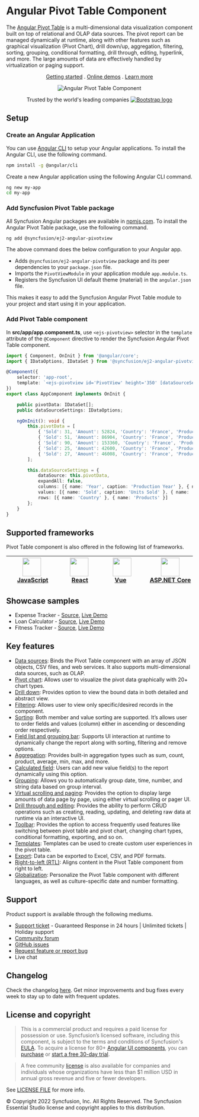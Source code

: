 # Angular Pivot Table Component

The [Angular Pivot Table](https://www.syncfusion.com/angular-components/angular-pivot-table?utm_source=npm&utm_medium=listing&utm_campaign=angular-pivot-table-npm) is a multi-dimensional data visualization component built on top of relational and OLAP data sources. The pivot report can be managed dynamically at runtime, along with other features such as graphical visualization (Pivot Chart), drill down/up, aggregation, filtering, sorting, grouping, conditional formatting, drill through, editing, hyperlink, and more. The large amounts of data are effectively handled by virtualization or paging support.

<p align="center">
    <a href="https://ej2.syncfusion.com/angular/documentation/pivotview/getting-started/?utm_source=npm&utm_medium=listing&utm_campaign=angular-pivot-table-npm">Getting started</a> . 
    <a href="https://ej2.syncfusion.com/angular/demos/?utm_source=npm&utm_medium=listing&utm_campaign=angular-pivot-table-npm#/bootstrap5/pivot-table/default">Online demos</a> . 
    <a href="https://www.syncfusion.com/angular-components/angular-pivot-table?utm_source=npm&utm_medium=listing&utm_campaign=angular-pivot-table-npm">Learn more</a>
</p>

<p align="center">
    <img src="https://raw.githubusercontent.com/SyncfusionExamples/nuget-img/master/angular/angular-pivot-table.png" alt="Angular Pivot Table Component" />
</p>

<p align="center">
Trusted by the world's leading companies
  <a href="https://www.syncfusion.com">
    <img src="https://raw.githubusercontent.com/SyncfusionExamples/nuget-img/master/syncfusion/syncfusion-trusted-companies.webp" alt="Bootstrap logo">
  </a>
</p>

## Setup

### Create an Angular Application

You can use [Angular CLI](https://github.com/angular/angular-cli) to setup your Angular applications. To install the Angular CLI, use the following command.

```bash
npm install -g @angular/cli
```

Create a new Angular application using the following Angular CLI command.

```bash
ng new my-app
cd my-app
```

### Add Syncfusion Pivot Table package

All Syncfusion Angular packages are available in [npmjs.com](https://www.npmjs.com/~syncfusionorg). To install the Angular Pivot Table package, use the following command.

```bash
ng add @syncfusion/ej2-angular-pivotview
```

The above command does the below configuration to your Angular app.
 
 * Adds `@syncfusion/ej2-angular-pivotview` package and its peer dependencies to your `package.json` file.
 * Imports the `PivotViewModule` in your application module `app.module.ts`.
 * Registers the Syncfusion UI default theme (material) in the `angular.json` file.

This makes it easy to add the Syncfusion Angular Pivot Table module to your project and start using it in your application.

### Add Pivot Table component

In **src/app/app.component.ts**, use `<ejs-pivotview>` selector in the `template` attribute of the `@Component` directive to render the Syncfusion Angular Pivot Table component.

```typescript
import { Component, OnInit } from '@angular/core';
import { IDataOptions, IDataSet } from '@syncfusion/ej2-angular-pivotview';

@Component({
    selector: 'app-root',
    template: `<ejs-pivotview id='PivotView' height='350' [dataSourceSettings]=dataSourceSettings></ejs-pivotview>`
})
export class AppComponent implements OnInit {

    public pivotData: IDataSet[];
    public dataSourceSettings: IDataOptions;

    ngOnInit(): void {
        this.pivotData = [
            { 'Sold': 31, 'Amount': 52824, 'Country': 'France', 'Products': 'Mountain Bikes', 'Year': 'FY 2015', 'Quarter': 'Q1' },
            { 'Sold': 51, 'Amount': 86904, 'Country': 'France', 'Products': 'Mountain Bikes', 'Year': 'FY 2015', 'Quarter': 'Q2' },
            { 'Sold': 90, 'Amount': 153360, 'Country': 'France', 'Products': 'Mountain Bikes', 'Year': 'FY 2015', 'Quarter': 'Q3' },
            { 'Sold': 25, 'Amount': 42600, 'Country': 'France', 'Products': 'Mountain Bikes', 'Year': 'FY 2015', 'Quarter': 'Q4' },
            { 'Sold': 27, 'Amount': 46008, 'Country': 'France', 'Products': 'Mountain Bikes', 'Year': 'FY 2016', 'Quarter': 'Q1' }
        ];

        this.dataSourceSettings = {
            dataSource: this.pivotData,
            expandAll: false,
            columns: [{ name: 'Year', caption: 'Production Year' }, { name: 'Quarter' }],
            values: [{ name: 'Sold', caption: 'Units Sold' }, { name: 'Amount', caption: 'Sold Amount' }],
            rows: [{ name: 'Country' }, { name: 'Products' }]
        };
    }
}
```

## Supported frameworks

Pivot Table component is also offered in the following list of frameworks.

| [<img src="https://ej2.syncfusion.com/github/images/js.svg" height="50" />](https://www.syncfusion.com/javascript-ui-controls?utm_medium=listing&utm_source=github)<br/>&nbsp;&nbsp;&nbsp;&nbsp;&nbsp;[JavaScript](https://www.syncfusion.com/javascript-ui-controls?utm_medium=listing&utm_source=github)&nbsp;&nbsp;&nbsp;&nbsp; | [<img src="https://ej2.syncfusion.com/github/images/react.svg"  height="50" />](https://www.syncfusion.com/react-ui-components?utm_medium=listing&utm_source=github)<br/>&nbsp;&nbsp;&nbsp;&nbsp;&nbsp;&nbsp;&nbsp;[React](https://www.syncfusion.com/react-ui-components?utm_medium=listing&utm_source=github)&nbsp;&nbsp;&nbsp;&nbsp;&nbsp;&nbsp; | [<img src="https://ej2.syncfusion.com/github/images/vue.svg" height="50" />](https://www.syncfusion.com/vue-ui-components?utm_medium=listing&utm_source=github)<br/>&nbsp;&nbsp;&nbsp;&nbsp;&nbsp;&nbsp;&nbsp;[Vue](https://www.syncfusion.com/vue-ui-components?utm_medium=listing&utm_source=github)&nbsp;&nbsp;&nbsp;&nbsp;&nbsp;&nbsp;&nbsp;&nbsp;&nbsp; | [<img src="https://ej2.syncfusion.com/github/images/netcore.svg" height="50" />](https://www.syncfusion.com/aspnet-core-ui-controls?utm_medium=listing&utm_source=github)<br/>&nbsp;&nbsp;[ASP.NET&nbsp;Core](https://www.syncfusion.com/aspnet-core-ui-controls?utm_medium=listing&utm_source=github)&nbsp;&nbsp; | [<img src="https://ej2.syncfusion.com/github/images/netmvc.svg" height="50" />](https://www.syncfusion.com/aspnet-mvc-ui-controls?utm_medium=listing&utm_source=github)<br/>&nbsp;&nbsp;[ASP.NET&nbsp;MVC](https://www.syncfusion.com/aspnet-mvc-ui-controls?utm_medium=listing&utm_source=github)&nbsp;&nbsp; | 
| :-----: | :-----: | :-----: | :-----: | :-----: |

## Showcase samples

* Expense Tracker - [Source](https://github.com/syncfusion/ej2-showcase-angular-expensetracker?utm_source=npm&utm_medium=listing&utm_campaign=angular-pivot-table-npm), [Live Demo](https://ej2.syncfusion.com/showcase/angular/expensetracker/#/dashboard?utm_source=npm&utm_medium=listing&utm_campaign=angular-pivot-table-npm)
* Loan Calculator - [Source](https://github.com/syncfusion/ej2-sample-ng-loancalculator?utm_source=npm&utm_medium=listing&utm_campaign=angular-pivot-table-npm), [Live Demo](https://ej2.syncfusion.com/showcase/angular/loancalculator/?utm_source=npm&utm_medium=listing&utm_campaign=angular-pivot-table-npm)
* Fitness Tracker - [Source](https://github.com/SyncfusionExamples/showcase-angular-health-tracker-dashboard-demo), [Live Demo](https://ej2.syncfusion.com/showcase/angular/fitness-tracker-app/)

## Key features

* [Data sources](https://ej2.syncfusion.com/angular/demos/?utm_source=npm&utm_medium=listing&utm_campaign=angular-pivot-table-npm#/material/pivot-table/local): Binds the Pivot Table component with an array of JSON objects, CSV files, and web services. It also supports multi-dimensional data sources, such as OLAP.
* [Pivot chart](https://ej2.syncfusion.com/angular/demos/?utm_source=npm&utm_medium=listing&utm_campaign=angular-pivot-table-npm#/material/pivot-table/pivot-chart): Allows user to visualize the pivot data graphically with 20+ chart types.
* [Drill down](https://ej2.syncfusion.com/angular/demos/?utm_source=npm&utm_medium=listing&utm_campaign=angular-pivot-table-npm#/material/pivot-table/Drill-Down): Provides option to view the bound data in both detailed and abstract view.
* [Filtering](https://ej2.syncfusion.com/angular/demos/?utm_source=npm&utm_medium=listing&utm_campaign=angular-pivot-table-npm#/material/pivot-table/filtering): Allows user to view only specific/desired records in the component.
* [Sorting](https://ej2.syncfusion.com/angular/demos/?utm_source=npm&utm_medium=listing&utm_campaign=angular-pivot-table-npm#/material/pivot-table/sorting): Both member and value sorting are supported. It’s allows user to order fields and values (column) either in ascending or descending order respectively.
* [Field list and grouping bar](https://ej2.syncfusion.com/angular/demos/?utm_source=npm&utm_medium=listing&utm_campaign=angular-pivot-table-npm#/material/pivot-table/grouping-bar): Supports UI interaction at runtime to dynamically change the report along with sorting, filtering and remove options.
* [Aggregation](https://ej2.syncfusion.com/angular/demos/?utm_source=npm&utm_medium=listing&utm_campaign=angular-pivot-table-npm#/material/pivot-table/aggregation): Provides built-in aggregation types such as sum, count, product, average, min, max, and more.
* [Calculated field](https://ej2.syncfusion.com/angular/demos/?utm_source=npm&utm_medium=listing&utm_campaign=angular-pivot-table-npm#/material/pivot-table/calculated-field): Users can add new value field(s) to the report dynamically using this option.
* [Grouping](https://ej2.syncfusion.com/angular/demos/?utm_source=npm&utm_medium=listing&utm_campaign=angular-pivot-table-npm#/material/pivot-table/grouping): Allows you to automatically group date, time, number, and string data based on group interval.
* [Virtual scrolling and paging](https://ej2.syncfusion.com/angular/demos/?utm_source=npm&utm_medium=listing&utm_campaign=angular-pivot-table-npm#/material/pivot-table/paging): Provides the option to display large amounts of data page by page, using either virtual scrolling or pager UI.
* [Drill through and editing](https://ej2.syncfusion.com/angular/demos/?utm_source=npm&utm_medium=listing&utm_campaign=angular-pivot-table-npm#/material/pivot-table/editing): Provides the ability to perform CRUD operations such as creating, reading, updating, and deleting raw data at runtime via an interactive UI.
* [Toolbar](https://ej2.syncfusion.com/angular/demos/?utm_source=npm&utm_medium=listing&utm_campaign=angular-pivot-table-npm#/material/pivot-table/toolbar): Provides the option to access frequently used features like switching between pivot table and pivot chart, changing chart types, conditional formatting, exporting, and so on.
* [Templates](https://ej2.syncfusion.com/angular/demos/?utm_source=npm&utm_medium=listing&utm_campaign=angular-pivot-table-npm#/material/pivot-table/cell-template): Templates can be used to create custom user experiences in the pivot table.
* [Export](https://ej2.syncfusion.com/angular/demos/?utm_source=npm&utm_medium=listing&utm_campaign=angular-pivot-table-npm#/material/pivot-table/exporting): Data can be exported to Excel, CSV, and PDF formats.
* [Right-to-left (RTL)](https://ej2.syncfusion.com/angular/documentation/pivotview/globalization-and-localization/?utm_source=npm&utm_medium=listing&utm_campaign=angular-pivot-table-npm#right-to-left-rtl): Aligns content in the Pivot Table component from right to left.
* [Globalization](https://ej2.syncfusion.com/angular/documentation/pivotview/globalization-and-localization/?utm_source=npm&utm_medium=listing&utm_campaign=angular-pivot-table-npm#globalization): Personalize the Pivot Table component with different languages, as well as culture-specific date and number formatting.

## Support

Product support is available through the following mediums.

* [Support ticket](https://support.syncfusion.com/support/tickets/create) - Guaranteed Response in 24 hours | Unlimited tickets | Holiday support
* [Community forum](https://www.syncfusion.com/forums/angular-js2?utm_source=npm&utm_medium=listing&utm_campaign=angular-pivot-table-npm)
* [GitHub issues](https://github.com/syncfusion/ej2-angular-ui-components/issues/new)
* [Request feature or report bug](https://www.syncfusion.com/feedback/angular?utm_source=npm&utm_medium=listing&utm_campaign=angular-pivot-table-npm)
* Live chat

## Changelog

Check the changelog [here](https://github.com/syncfusion/ej2-angular-ui-components/blob/master/components/pivotview/CHANGELOG.md?utm_source=npm&utm_medium=listing&utm_campaign=angular-pivot-table-npm). Get minor improvements and bug fixes every week to stay up to date with frequent updates.

## License and copyright

> This is a commercial product and requires a paid license for possession or use. Syncfusion’s licensed software, including this component, is subject to the terms and conditions of Syncfusion's [EULA](https://www.syncfusion.com/eula/es/). To acquire a license for 80+ [Angular UI components](https://www.syncfusion.com/angular-components), you can [purchase](https://www.syncfusion.com/sales/products) or [start a free 30-day trial](https://www.syncfusion.com/account/manage-trials/start-trials).

> A free community [license](https://www.syncfusion.com/products/communitylicense) is also available for companies and individuals whose organizations have less than $1 million USD in annual gross revenue and five or fewer developers.

See [LICENSE FILE](https://github.com/syncfusion/ej2-angular-ui-components/blob/master/license?utm_source=npm&utm_medium=listing&utm_campaign=angular-pivot-table-npm) for more info.

&copy; Copyright 2022 Syncfusion, Inc. All Rights Reserved. The Syncfusion Essential Studio license and copyright applies to this distribution.